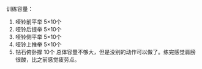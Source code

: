 
训练容量：
1.	哑铃前平举 5×10个
2.	哑铃后提举 5×10个
3.	哑铃侧平举 5×10个
4.	哑铃上推举 5×10个
5.	钻石俯卧撑 10个
总体容量不够大，但是没别的动作可以做了。练完感觉肩膀很酸，比之前感觉疲劳点。
